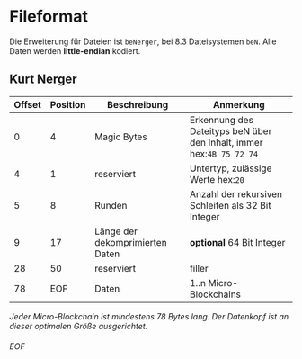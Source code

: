 # Fileformat

Die Erweiterung für Dateien ist ``beNerger``, bei 8.3 Dateisystemen ``beN``.
Alle Daten werden **little-endian** kodiert.

## Kurt Nerger

| Offset | Position | Beschreibung | Anmerkung |
|--------|-------|--------------|-----------|
|  0 |   4 | Magic Bytes| Erkennung des Dateityps beN über den Inhalt, immer hex:``4B 75 72 74`` |
|  4 |   1 | reserviert | Untertyp, zulässige Werte hex:``20`` |
|  5 |   8 | Runden | Anzahl der rekursiven Schleifen als 32 Bit Integer |
|  9 |  17 | Länge der dekomprimierten Daten | **optional** 64 Bit Integer |
| 28 |  50 | reserviert | filler |
| 78 | EOF | Daten | 1..n Micro-Blockchains

*Jeder Micro-Blockchain ist mindestens 78 Bytes lang. Der Datenkopf ist an dieser optimalen Größe ausgerichtet.*

###### EOF
